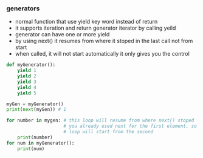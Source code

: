 ### generators
- normal function that use yield key word instead of return
- it supports iteration and return generator iterator by calling yeild
- generator can have one or more yield
- by using next() it resumes from where it stoped in the last call not from start
- when called, it will not start automatically it only gives you the control
```python
def myGenerator():
    yield 1
    yield 2
    yield 3
    yield 4
    yield 5

myGen = myGenerator()
print(next(myGen)) # 1

for number in mygen: # this loop will resume from where next() stoped
                     # you already used next for the first element, so for 
                     # loop will start from the second
    print(number)
for num in myGenerator():
    print(num)
```